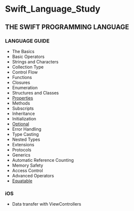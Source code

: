 # Swift_Language_Study

## THE SWIFT PROGRAMMING LANGUAGE

### LANGUAGE GUIDE

* The Basics
* Basic Operators
* Strings and Characters
* Collection Type
* Control Flow
* Functions
* Closures
* Enumeration
* Structures and Classes
* [Properties](Documentations/Properties.md "Properties")
* Methods
* Subscripts
* Inheritance
* Initialization
* [Optional](Documentations/Optional.md "Optional")
* Error Handling
* Type Casting
* Nested Types
* Extensions
* Protocols
* Generics
* Automatic Reference Counting
* Memory Safety
* Access Control
* Advanced Operators
* [Equatable](Documentations/Equatable.md "Equatable")

### iOS
* Data transfer with ViewControllers

